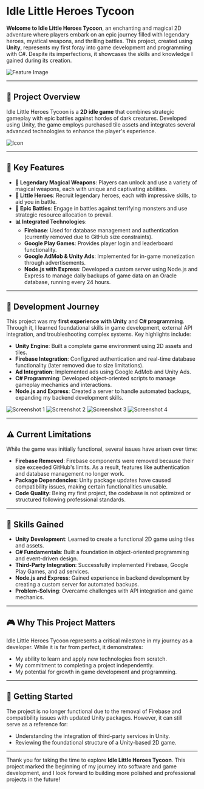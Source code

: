 # Idle Little Heroes Tycoon

**Welcome to Idle Little Heroes Tycoon**, an enchanting and magical 2D adventure where players embark on an epic journey filled with legendary heroes, mystical weapons, and thrilling battles. This project, created using **Unity**, represents my first foray into game development and programming with C#. Despite its imperfections, it showcases the skills and knowledge I gained during its creation.

![Feature Image](Images/feature.png)

---

## 🔄 Project Overview
Idle Little Heroes Tycoon is a **2D idle game** that combines strategic gameplay with epic battles against hordes of dark creatures. Developed using Unity, the game employs purchased tile assets and integrates several advanced technologies to enhance the player's experience.

![Icon](Images/icon.png)

---

## 🌟 Key Features
- **🔪 Legendary Magical Weapons**: Players can unlock and use a variety of magical weapons, each with unique and captivating abilities.
- **🦾 Little Heroes**: Recruit legendary heroes, each with impressive skills, to aid you in battle.
- **🏹 Epic Battles**: Engage in battles against terrifying monsters and use strategic resource allocation to prevail.
- **📊 Integrated Technologies**:
  - **Firebase**: Used for database management and authentication (currently removed due to GitHub size constraints).
  - **Google Play Games**: Provides player login and leaderboard functionality.
  - **Google AdMob & Unity Ads**: Implemented for in-game monetization through advertisements.
  - **Node.js with Express**: Developed a custom server using Node.js and Express to manage daily backups of game data on an Oracle database, running every 24 hours.

---

## 🚀 Development Journey
This project was my **first experience with Unity** and **C# programming**. Through it, I learned foundational skills in game development, external API integration, and troubleshooting complex systems. Key highlights include:

- **Unity Engine**: Built a complete game environment using 2D assets and tiles.
- **Firebase Integration**: Configured authentication and real-time database functionality (later removed due to size limitations).
- **Ad Integration**: Implemented ads using Google AdMob and Unity Ads.
- **C# Programming**: Developed object-oriented scripts to manage gameplay mechanics and interactions.
- **Node.js and Express**: Created a server to handle automated backups, expanding my backend development skills.

![Screenshot 1](Images/ss0.png)
![Screenshot 2](Images/ss1.png)
![Screenshot 3](Images/ss2.png)
![Screenshot 4](Images/ss3.png)

---

## ⚠️ Current Limitations
While the game was initially functional, several issues have arisen over time:

- **Firebase Removed**: Firebase components were removed because their size exceeded GitHub's limits. As a result, features like authentication and database management no longer work.
- **Package Dependencies**: Unity package updates have caused compatibility issues, making certain functionalities unusable.
- **Code Quality**: Being my first project, the codebase is not optimized or structured following professional standards.

---

## 🔧 Skills Gained
- **Unity Development**: Learned to create a functional 2D game using tiles and assets.
- **C# Fundamentals**: Built a foundation in object-oriented programming and event-driven design.
- **Third-Party Integration**: Successfully implemented Firebase, Google Play Games, and ad services.
- **Node.js and Express**: Gained experience in backend development by creating a custom server for automated backups.
- **Problem-Solving**: Overcame challenges with API integration and game mechanics.

---

## 🎮 Why This Project Matters
Idle Little Heroes Tycoon represents a critical milestone in my journey as a developer. While it is far from perfect, it demonstrates:

- My ability to learn and apply new technologies from scratch.
- My commitment to completing a project independently.
- My potential for growth in game development and programming.

---

## 🚀 Getting Started
The project is no longer functional due to the removal of Firebase and compatibility issues with updated Unity packages. However, it can still serve as a reference for:

- Understanding the integration of third-party services in Unity.
- Reviewing the foundational structure of a Unity-based 2D game.

---

Thank you for taking the time to explore **Idle Little Heroes Tycoon**. This project marked the beginning of my journey into software and game development, and I look forward to building more polished and professional projects in the future!
